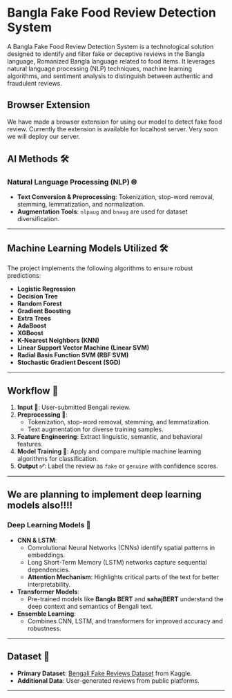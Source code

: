 # Bangla Fake Food Review Detection System
A Bangla Fake Food Review Detection System is a technological solution designed to identify and filter fake or deceptive reviews in the Bangla language, Romanized Bangla language related to food items. It leverages natural language processing (NLP) techniques, machine learning algorithms, and sentiment analysis to distinguish between authentic and fraudulent reviews.

## Browser Extension
We have made a browser extension for using our model to detect fake food review. Currently the extension is available for localhost server. Very soon we will deploy our server.

## AI Methods 🛠️

### Natural Language Processing (NLP) 🌐
- **Text Conversion & Preprocessing**: Tokenization, stop-word removal, stemming, lemmatization, and normalization.
- **Augmentation Tools**: `nlpaug` and `bnaug` are used for dataset diversification.

---

## Machine Learning Models Utilized 🛠️
The project implements the following algorithms to ensure robust predictions:  

- **Logistic Regression**  
- **Decision Tree**  
- **Random Forest**  
- **Gradient Boosting**  
- **Extra Trees**  
- **AdaBoost**  
- **XGBoost**  
- **K-Nearest Neighbors (KNN)**  
- **Linear Support Vector Machine (Linear SVM)**  
- **Radial Basis Function SVM (RBF SVM)**  
- **Stochastic Gradient Descent (SGD)**  

---

## Workflow 🔄

1. **Input 📝**: User-submitted Bengali review.
2. **Preprocessing 🧹**:
   - Tokenization, stop-word removal, stemming, and lemmatization.
   - Text augmentation for diverse training samples.
3. **Feature Engineering**: Extract linguistic, semantic, and behavioral features.
4. **Model Training 🧠**: Apply and compare multiple machine learning algorithms for classification.
5. **Output ✅**: Label the review as `fake` or `genuine` with confidence scores.

---

## We are planning to implement deep learning models also!!!!
### Deep Learning Models 🧠
- **CNN & LSTM**:
  - Convolutional Neural Networks (CNNs) identify spatial patterns in embeddings.
  - Long Short-Term Memory (LSTM) networks capture sequential dependencies.
  - **Attention Mechanism**: Highlights critical parts of the text for better interpretability.
- **Transformer Models**:
  - Pre-trained models like **Bangla BERT** and **sahajBERT** understand the deep context and semantics of Bengali text.
- **Ensemble Learning**:
  - Combines CNN, LSTM, and transformers for improved accuracy and robustness.

---

## Dataset 📂

- **Primary Dataset**: [Bengali Fake Reviews Dataset](https://www.kaggle.com/datasets/shawontanvir/bengali-fake-review-dataset) from Kaggle.
- **Additional Data**: User-generated reviews from public platforms.

---
